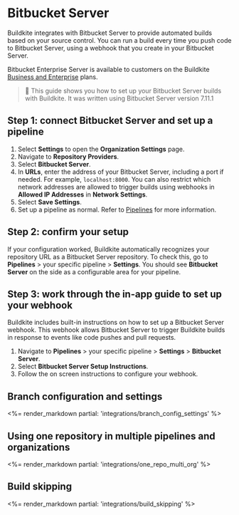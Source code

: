 # Bitbucket Server

Buildkite integrates with Bitbucket Server to provide automated builds based on your source control. You can run a build every time you push code to Bitbucket Server, using a webhook that you create in your Bitbucket Server.

Bitbucket Enterprise Server is available to customers on the Buildkite [Business and Enterprise](https://buildkite.com/pricing) plans.

> 📘
> This guide shows you how to set up your Bitbucket Server builds with Buildkite. It was written using Bitbucket Server version 7.11.1

## Step 1: connect Bitbucket Server and set up a pipeline

1. Select **Settings** to open the **Organization Settings** page.
1. Navigate to **Repository Providers**.
1. Select **Bitbucket Server**.
1. In **URLs**, enter the address of your Bitbucket Server, including a port if needed. For example, `localhost:8000`. You can also restrict which network addresses are allowed to trigger builds using webhooks in **Allowed IP Addresses** in **Network Settings**.
1. Select **Save Settings**.
1. Set up a pipeline as normal. Refer to [Pipelines](/docs/pipelines) for more information.

## Step 2: confirm your setup

If your configuration worked, Buildkite automatically recognizes your repository URL as a Bitbucket Server repository. To check this, go to **Pipelines** > your specific pipeline > **Settings**. You should see **Bitbucket Server** on the side as a configurable area for your pipeline.

## Step 3: work through the in-app guide to set up your webhook

Buildkite includes built-in instructions on how to set up a Bitbucket Server webhook. This webhook allows Bitbucket Server to trigger Buildkite builds in response to events like code pushes and pull requests.

1. Navigate to **Pipelines** > your specific pipeline > **Settings** > **Bitbucket Server**.
1. Select **Bitbucket Server Setup Instructions**.
1. Follow the on screen instructions to configure your webhook.

## Branch configuration and settings

<%= render_markdown partial: 'integrations/branch_config_settings' %>

## Using one repository in multiple pipelines and organizations

<%= render_markdown partial: 'integrations/one_repo_multi_org' %>

## Build skipping

<%= render_markdown partial: 'integrations/build_skipping' %>

